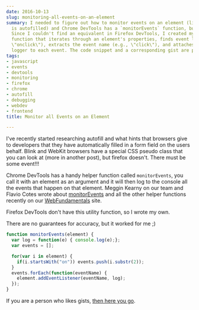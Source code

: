 ```yaml
---
date: 2016-10-13
slug: monitoring-all-events-on-an-element
summary: I needed to figure out how to monitor events on an element (like when a field
  is autofilled) and Chrome DevTools has a `monitorEvents` function, but Firefox doesn't.
  Since I couldn't find an equivalent in Firefox DevTools, I created my own JavaScript
  function that iterates through an element's properties, finds event listeners (e.g.,
  \"onclick\"), extracts the event name (e.g., \"click\"), and attaches a console
  logger to each event. The code snippet and a corresponding gist are provided.
tags:
- javascript
- events
- devtools
- monitoring
- firefox
- chrome
- autofill
- debugging
- webdev
- frontend
title: Monitor all Events on an Element

---
```


I've recently started researching autofill and what hints that browsers give
to developers that they have automatically filled in a form field on the
users behalf.  Blink and WebKit browsers have a special CSS pseudo class that
you can look at (more in another post), but firefox doesn't.  There must be
some event!!!

Chrome DevTools has a handy helper function called `monitorEvents`, you call
it with an element as an argument and it will then log to the console all
the events that happen on that element.  Meggin Kearny on our team and
Flavio Cotes wrote about
[monitorEvents](https://developers.google.com/web/tools/chrome-devtools/console/events)
and all the other helper functions recently on our [WebFundamentals](https://developers.google.com/web)
 site.

Firefox DevTools don't have this utility function, so I wrote my own.

There are no guarantees for accuracy, but it worked for me ;)

```javascript
function monitorEvents(element) {
  var log = function(e) { console.log(e);};
  var events = [];

  for(var i in element) {
    if(i.startsWith("on")) events.push(i.substr(2));
  }
  events.forEach(function(eventName) {
    element.addEventListener(eventName, log);
  });
}
```

If you are a person who likes gists, [then here you go](https://gist.github.com/PaulKinlan/45de2fb55c1390d871b3a67f72ae730c).